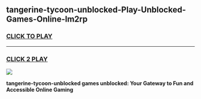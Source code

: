 
## tangerine-tycoon-unblocked-Play-Unblocked-Games-Online-lm2rp
<h3>
<a href="https://premium76.site?title=tangerine-tycoon-unblocked&ref=25A">CLICK TO PLAY</a></h3>
<hr>

<h3>
<a href="https://premium76.site?title=tangerine-tycoon-unblocked&ref=25A">CLICK 2 PLAY</a>
  
</h3>

<a href="https://premium76.site?title=tangerine-tycoon-unblocked&ref=25A"><img src="https://clearcache.store/games.png"></a>


**tangerine-tycoon-unblocked games unblocked: Your Gateway to Fun and Accessible Online Gaming**
